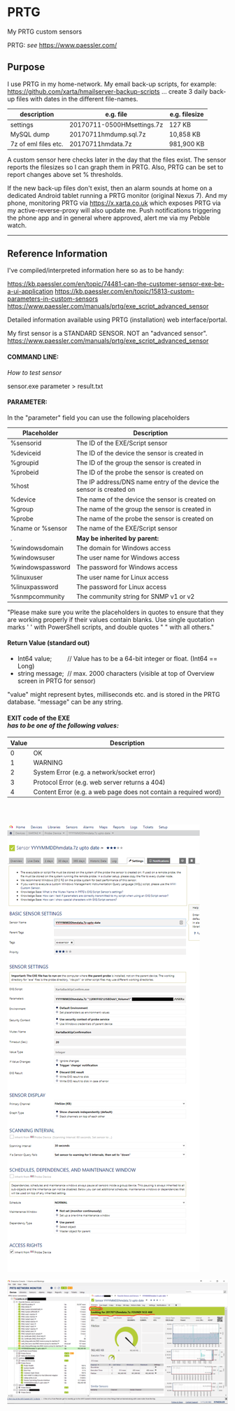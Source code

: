 # PRTG
My PRTG custom sensors

PRTG:  *see* https://www.paessler.com/

## Purpose

I use PRTG in my home-network.  My email back-up scripts, for example:
https://github.com/xarta/hmailserver-backup-scripts
... create 3 daily back-up files with dates in the different file-names.

description             | e.g. file                        | e.g. filesize
------------------------|----------------------------------|--------------
settings | 20170711-0500HMsettings.7z | 127 KB
MySQL dump | 20170711hmdump.sql.7z | 10,858 KB
7z of eml files etc. | 20170711hmdata.7z | 981,900 KB


A custom sensor here checks later in the day that the files exist. 
The sensor reports the filesizes so I can graph them in PRTG.
Also, PRTG can be set to report changes above set % thresholds.

If the new back-up files don't exist, then an alarm sounds at home on
a dedicated Android tablet running a PRTG monitor (original Nexus 7).
And my phone, monitoring PRTG via https://x.xarta.co.uk which exposes 
PRTG via my active-reverse-proxy will also update me. Push notifications
triggering the phone app and in general where approved, alert me via my
Pebble watch.

***


## Reference Information

I've compiled/interpreted information here so as to be handy:
 
https://kb.paessler.com/en/topic/74481-can-the-customer-sensor-exe-be-a-ui-application
https://kb.paessler.com/en/topic/15813-custom-parameters-in-custom-sensors
https://www.paessler.com/manuals/prtg/exe_script_advanced_sensor
 
Detailed information available using PRTG (installation) web interface/portal.
 
My first sensor is a STANDARD SENSOR.  NOT an "advanced sensor".
https://www.paessler.com/manuals/prtg/exe_script_advanced_sensor
 
 
 
#### COMMAND LINE:
*How to test sensor* 

sensor.exe parameter > result.txt
 
 
 
#### PARAMETER:

 
In the "parameter" field you can use the following placeholders

Placeholder       |      Description
------------------|-----------------
%sensorid | The ID of the EXE/Script sensor
%deviceid | The ID of the device the sensor is created in
%groupid | The ID of the group the sensor is created in
%probeid | The ID of the probe the sensor is created on
%host | The IP address/DNS name entry of the device the sensor is created on
%device | The name of the device the sensor is created on
%group | The name of the group the sensor is created in
%probe | The name of the probe the sensor is created on
%name or %sensor | The name of the EXE/Script sensor
.| **May be inherited by parent:**
%windowsdomain | The domain for Windows access
%windowsuser | The user name for Windows access
%windowspassword | The password for Windows access
%linuxuser | The user name for Linux access
%linuxpassword | The password for Linux access
%snmpcommunity | The community string for SNMP v1 or v2

 
"Please make sure you write the placeholders in quotes to ensure that they are 
 working properly if their values contain blanks. Use single quotation marks ' ' 
with PowerShell scripts, and double quotes \" \" with all others."


#### Return Value (standard out)
 
 * Int64 value; &nbsp;&nbsp;&nbsp;&nbsp;&nbsp;&nbsp;&nbsp;&nbsp;// Value has to be a 64-bit integer or float. (Int64 == Long)
 * string message; &nbsp;// max. 2000 characters (visible at top of Overview screen in PRTG for sensor)

"value" might represent bytes, milliseconds etc. and is stored in the PRTG database.
"message" can be any string.
 
#### EXIT code of the EXE <br>*has to be one of the following values:*


Value  |  Description
-------|-------------
0 | OK
1 | WARNING
2 | System Error (e.g. a network/socket error)
3 | Protocol Error (e.g. web server returns a 404)
4 | Content Error (e.g. a web page does not contain a required word)

<br>
<br>

![Example custon sensor partial settings page in PRTG](pics/20170712-example-PRTG-sensor-YYYYMMDDhmdata.7z.png)

 ![Example custon sensor partial settings page in PRTG](pics/20170712-example-PRTG-sensor-YYYYMMDDhmdata.7z-overview-screen.png)
